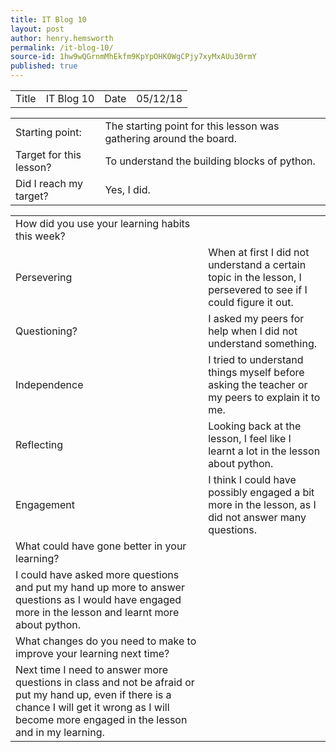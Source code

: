 ```yaml
---
title: IT Blog 10
layout: post
author: henry.hemsworth
permalink: /it-blog-10/
source-id: 1hw9wQGrnmMhEkfm9KpYpOHK0WgCPjy7xyMxAUu30rmY
published: true
---
```

<table>
  <tr>
    <td>Title</td>
    <td>IT Blog 10</td>
    <td>Date</td>
    <td>05/12/18</td>
  </tr>
</table>


<table>
  <tr>
    <td>Starting point:</td>
    <td>The starting point for this lesson was gathering around the board.</td>
  </tr>
  <tr>
    <td>Target for this lesson?</td>
    <td>To understand the building blocks of python.</td>
  </tr>
  <tr>
    <td>Did I reach my target? </td>
    <td>Yes, I did.</td>
  </tr>
</table>


<table>
  <tr>
    <td>How did you use your learning habits this week?</td>
    <td></td>
  </tr>
  <tr>
    <td>Persevering</td>
    <td>When at first I did not understand a certain topic in the lesson, I persevered to see if I could figure it out.</td>
  </tr>
  <tr>
    <td>Questioning?</td>
    <td>I asked my peers for help when I did not understand something.</td>
  </tr>
  <tr>
    <td>Independence</td>
    <td>I tried to understand things myself before asking the teacher or my peers to explain it to me.</td>
  </tr>
  <tr>
    <td>Reflecting</td>
    <td>Looking back at the lesson, I feel like I learnt a lot in the lesson about python.</td>
  </tr>
  <tr>
    <td>Engagement</td>
    <td>I think I could have possibly engaged a bit more in the lesson, as I did not answer many questions.</td>
  </tr>
  <tr>
    <td>What could have gone better in your learning?</td>
    <td></td>
  </tr>
  <tr>
    <td>I could have asked more questions and put my hand up more to answer questions as I would have engaged more in the lesson and learnt more about python.</td>
    <td></td>
  </tr>
  <tr>
    <td>What changes do you need to make to improve your learning next time?</td>
    <td></td>
  </tr>
  <tr>
    <td>Next time I need to answer more questions in class and not be afraid or put my hand up, even if there is a chance I will get it wrong as I will become more engaged in the lesson and in my learning.</td>
    <td></td>
  </tr>
</table>


